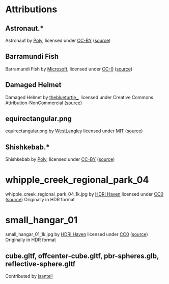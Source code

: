 # Attributions

## Astronaut.*

Astronaut by <a href="https://poly.google.com/user/4aEd8rQgKu2">Poly</a>,
licensed under <a href="https://creativecommons.org/licenses/by/2.0/">CC-BY</a>
(<a href="https://poly.google.com/view/dLHpzNdygsg">source</a>)

## Barramundi Fish

Barramundi Fish by <a href="https://www.microsoft.com/">Microsoft</a>,
licensed under <a href="https://creativecommons.org/publicdomain/zero/1.0/">CC-0</a>
(<a href="https://github.com/KhronosGroup/glTF-Sample-Models/tree/master/2.0/BarramundiFish">source</a>)

## Damaged Helmet

Damaged Helmet by <a href="https://sketchfab.com/theblueturtle_">theblueturtle_</a>,
licensed under Creative Commons Attribution-NonCommercial
(<a href="https://github.com/KhronosGroup/glTF-Sample-Models/tree/master/2.0/DamagedHelmet">source</a>)

## equirectangular.png

equirectangular.png by <a href="https://github.com/WestLangley">WestLangley</a>
licensed under <a href="https://github.com/mrdoob/three.js/blob/dev/LICENSE">MIT</a>
(<a href="https://github.com/mrdoob/three.js/blob/dev/examples/textures/equirectangular.png">source</a>)

## Shishkebab.*

Shishkebab by <a href="https://poly.google.com/user/4aEd8rQgKu2">Poly</a>,
licensed under <a href="https://creativecommons.org/licenses/by/2.0/">CC-BY</a>
(<a href="https://poly.google.com/view/6uTsH2jqgVn">source</a>)

# whipple_creek_regional_park_04

whipple_creek_regional_park_04_1k.jpg by <a href="https://hdrihaven.com">HDRI Haven</a>
licensed under <a href="https://hdrihaven.com/p/license.php">CC0</a>
(<a href="https://hdrihaven.com/hdri/?h=whipple_creek_regional_park_04">source</a>)
Originally in HDR format

# small_hangar_01

small_hangar_01_1k.jpg by <a href="https://hdrihaven.com">HDRI Haven</a>
licensed under <a href="https://hdrihaven.com/p/license.php">CC0</a>
(<a href="https://hdrihaven.com/hdri/?h=small_hangar_01">source</a>)
Originally in HDR format

## cube.gltf, offcenter-cube.gltf, pbr-spheres.glb, reflective-sphere.gltf

Contributed by <a href="https://github.com/jsantell">jsantell</a>
